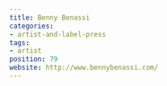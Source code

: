 ```yaml
---
title: Benny Benassi
categories:
- artist-and-label-press
tags:
- artist
position: 79
website: http://www.bennybenassi.com/
---
```


